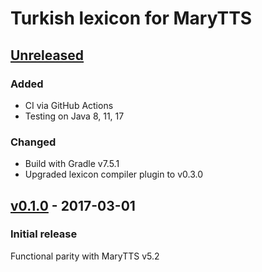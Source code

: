 Turkish lexicon for MaryTTS
===========================

[Unreleased]
------------

### Added

- CI via GitHub Actions
- Testing on Java 8, 11, 17

### Changed

- Build with Gradle v7.5.1
- Upgraded lexicon compiler plugin to v0.3.0

[v0.1.0] - 2017-03-01
---------------------

### Initial release

Functional parity with MaryTTS v5.2

[Unreleased]: https://github.com/marytts/marytts-lexicon-tr/compare/v0.1.0...HEAD
[v0.1.0]: https://github.com/marytts/marytts-lexicon-tr/tree/v0.1.0
